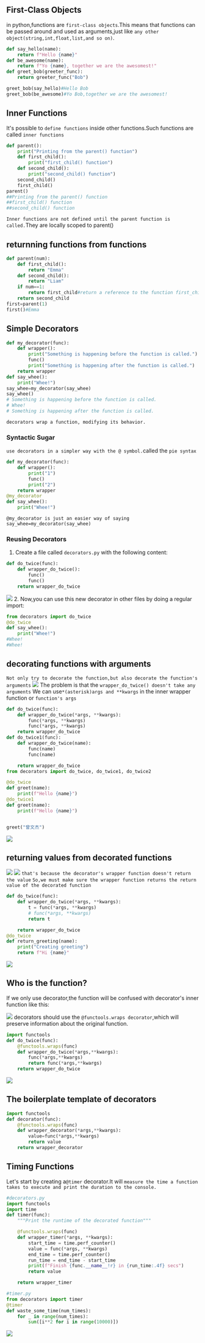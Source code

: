 ## First-Class Objects
in python,functions are `first-class objects`.This means that functions can be passed around and used as arguments,just like `any other object(string,int,float,list,and so on)`.
```py
def say_hello(name):
    return f"Hello {name}"
def be_awesome(name):
    return f"Yo {name}, together we are the awesomest!"
def greet_bob(greeter_func):
    return greeter_func("Bob")

greet_bob(say_hello)#Hello Bob
greet_bob(be_awesome)#Yo Bob,together we are the awesomest!
```
## Inner Functions
It's possible to `define functions` inside other functions.Such functions are called `inner functions`
```py
def parent():
    print("Printing from the parent() function")
    def first_child():
        print("first_child() function")
    def second_child():
        print("second_child() function")
    second_child()
    first_child()
parent()
##Printing from the parent() function
##first_child() function
##second_child() function
```
`Inner functions are not defined until the parent function is called.`They are locally scoped to parent()
## returnning functions from functions
```py
def parent(num):
    def first_child():
        return "Emma"
    def second_child():
        return "Liam"
    if num==1:
        return first_child#return a reference to the function first_child
    return second_child
first=parent(1)
first()#Emma
```
## Simple Decorators
```py
def my_decorator(func):
    def wrapper():
        print("Something is happening before the function is called.")
        func()
        print("Something is happening after the function is called.")
    return wrapper
def say_whee():
    print("Whee!")
say_whee=my_decorator(say_whee)
say_whee()
# Something is happening before the function is called.
# Whee!
# Something is happening after the function is called.
```
`decorators wrap a function, modifying its behavior.`
### Syntactic Sugar
`use decorators in a simpler way with the @ symbol.`called the `pie syntax`
```py
def my_decorator(func):
    def wrapper():
        print("1")
        func()
        print("2")
    return wrapper
@my_decorator
def say_whee():
    print("Whee!")
```
`@my_decorator is just an easier way of saying say_whee=my_decorator(say_whee)`
### Reusing Decorators
1. Create a file called `decorators.py` with the following content:
```py
def do_twice(func):
    def wrapper_do_twice():
        func()
        func()
    return wrapper_do_twice
```
![](../../images/2022-04-25-20-19-23.png)
2. Now,you can use this new decorator in other files by doing a regular import:
```py
from decorators import do_twice
@do_twice
def say_whee():
    print("Whee!")
#Whee!
#Whee!
```

## decorating functions with arguments
`Not only try to decorate the function,but also decorate the function's arguments`
![](../../images/2022-04-25-20-22-52.png)
The problem is that the `wrapper_do_twice() doesn't take any arguments` 
We can use`*(asterisk)args and **kwargs` in the inner wrapper function or `function's args`
```py
def do_twice(func):
    def wrapper_do_twice(*args, **kwargs):
        func(*args, **kwargs)
        func(*args, **kwargs)
    return wrapper_do_twice
def do_twice1(func):
    def wrapper_do_twice(name):
        func(name)
        func(name)

    return wrapper_do_twice
from decorators import do_twice, do_twice1, do_twice2

@do_twice
def greet(name):
    print(f"Hello {name}")
@do_twice1
def greet(name):
    print(f"Hello {name}")


greet("曾文杰")
```
![](../../images/2022-04-25-20-35-26.png)
## returning values from decorated functions
![](../../images/2022-04-25-21-21-56.png)
![](../../images/2022-04-25-21-21-42.png)
`that's because the decorator's wrapper function doesn't return the value`
`So,we must make sure the wrapper function returns the return value of the decorated function`
```py
def do_twice(func):
    def wrapper_do_twice(*args, **kwargs):
        t = func(*args, **kwargs)
        # func(*args, **kwargs)
        return t

    return wrapper_do_twice
@do_twice
def return_greeting(name):
    print("Creating greeting")
    return f"Hi {name}"
```
![](../../images/2022-04-25-21-23-44.png)
## Who is the function?
If we only use decorator,the function will be confused with decorator's inner function like this:
<br>

![](../../images/2022-04-26-10-14-30.png)
decorators should use the `@functools.wraps decorator`,which will preserve information about the original function.
```py
import functools
def do_twice(func):
    @functools.wraps(func)
    def wrapper_do_twice(*args,**kwargs):
        func(*args,**kwargs)
        return func(*args,**kwargs)
    return wrapper_do_twice
```
![](../../images/2022-04-26-10-16-14.png)
## The boilerplate template of decorators
```py
import functools
def decorator(func):
    @functools.wraps(func)
    def wrapper_decorator(*args,**kwargs):
        value=func(*args,**kwargs)
        return value
    return wrapper_decorator
```
## Timing Functions
Let's start by creating a`@timer` decorator.It will `measure the time a function takes to execute and print the duration to the console.`
<br>

```py
#decorators.py
import functools
import time
def timer(func):
    """Print the runtime of the decorated function"""

    @functools.wraps(func)
    def wrapper_timer(*args, **kwargs):
        start_time = time.perf_counter()
        value = func(*args, **kwargs)
        end_time = time.perf_counter()
        run_time = end_time - start_time
        print(f"Finish {func.__name__!r} in {run_time:.4f} secs")
        return value

    return wrapper_timer
```
```py
#timer.py
from decorators import timer
@timer
def waste_some_time(num_times):
    for _ in range(num_times):
        sum([i**2 for i in range(10000)])
```
![](../../images/2022-04-26-10-27-29.png)
